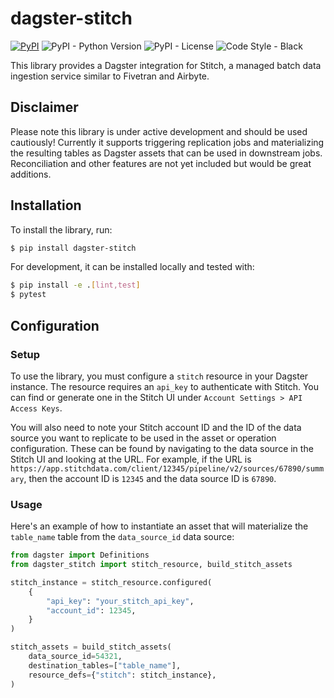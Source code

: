 # dagster-stitch

[![PyPI](https://img.shields.io/pypi/v/dagster-stitch?color=gr)](https://pypi.org/project/dagster-stitch/#description)
![PyPI - Python Version](https://img.shields.io/badge/dynamic/json?query=info.requires_python&label=python&url=https%3A%2F%2Fpypi.org%2Fpypi%2Fdagster-stitch%2Fjson)
![PyPI - License](https://img.shields.io/pypi/l/dagster-stitch)
![Code Style - Black](https://img.shields.io/badge/code%20style-black-black)

This library provides a Dagster integration for Stitch, a managed batch data ingestion service similar to Fivetran and Airbyte.

## Disclaimer

Please note this library is under active development and should be used cautiously! Currently it supports triggering replication jobs and materializing the resulting tables as Dagster assets that can be used in downstream jobs. Reconciliation and other features are not yet included but would be great additions.

## Installation

To install the library, run:

```bash
$ pip install dagster-stitch
```

For development, it can be installed locally and tested with:

```bash
$ pip install -e .[lint,test]
$ pytest
```

## Configuration

### Setup

To use the library, you must configure a `stitch` resource in your Dagster instance. The resource requires an `api_key` to authenticate with Stitch. You can find or generate one in the Stitch UI under `Account Settings > API Access Keys`.

You will also need to note your Stitch account ID and the ID of the data source you want to replicate to be used in the asset or operation configuration. These can be found by navigating to the data source in the Stitch UI and looking at the URL. For example, if the URL is `https://app.stitchdata.com/client/12345/pipeline/v2/sources/67890/summary`, then the account ID is `12345` and the data source ID is `67890`.

### Usage

Here's an example of how to instantiate an asset that will materialize the `table_name` table from the `data_source_id` data source:

```python
from dagster import Definitions
from dagster_stitch import stitch_resource, build_stitch_assets

stitch_instance = stitch_resource.configured(
    {
        "api_key": "your_stitch_api_key",
        "account_id": 12345,
    }
)

stitch_assets = build_stitch_assets(
    data_source_id=54321,
    destination_tables=["table_name"],
    resource_defs={"stitch": stitch_instance},
)
```
